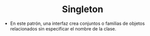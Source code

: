 # <center> Singleton </center>

- En este patrón, una interfaz crea conjuntos o familias de objetos relacionados sin especificar el nombre de la clase.